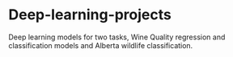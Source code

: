 # Deep-learning-projects
Deep learning models for two tasks, Wine Quality regression and classification models and Alberta wildlife classification.
